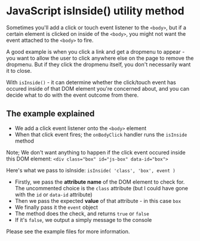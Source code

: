 # JavaScript isInside() utility method

Sometimes you'll add a click or touch event listener to the `<body>`, but if a certain element is clicked on inside of the `<body>`, you might not want the event attached to the `<body>` to fire.

A good example is when you click a link and get a dropmenu to appear - you want to allow the user to click anywhere else on the page to remove the dropmenu. But if they click the dropmenu itself, you don't necessarily want it to close.

With `isInside()` - it can determine whether the click/touch event has occured inside of that DOM element you're concerned about, and you can decide what to do with the event outcome from there.

## The example explained

- We add a click event listener onto the `<body>` element
- When that click event fires; the `onBodyClick` handler runs the `isInside` method

Note; We don't want anything to happen if the click event occured inside this DOM element: `<div class="box" id="js-box" data-id="box">`

Here's what we pass to isInside:
`isInside( 'class', 'box', event )`

- Firstly, we pass the **attribute name** of the DOM element to check for. The uncommented choice is the `class` attribute (but I could have gone with the `id` or `data-id` attribute)
- Then we pass the expected **value** of that attribute - in this case `box`
- We finally pass it the `event` object
- The method does the check, and returns `true` or `false`
- If it's `false`, we output a simply message to the console

Please see the example files for more information.
